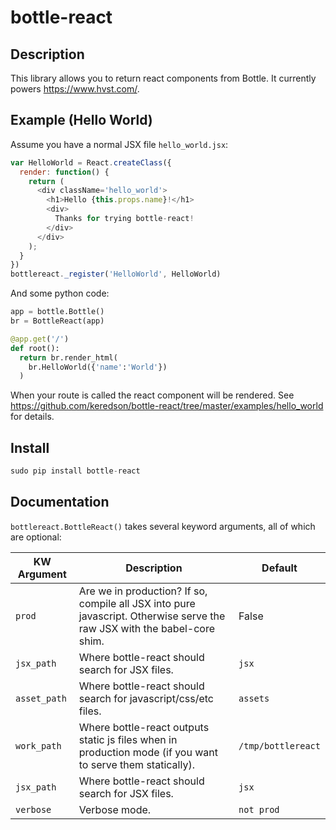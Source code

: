 # bottle-react

## Description
This library allows you to return react components from Bottle.  It currently powers https://www.hvst.com/.

## Example (Hello World)

Assume you have a normal JSX file `hello_world.jsx`:
```js
var HelloWorld = React.createClass({
  render: function() {
    return (
      <div className='hello_world'>
        <h1>Hello {this.props.name}!</h1>
        <div>
          Thanks for trying bottle-react!
        </div>
      </div>
    );
  }
})
bottlereact._register('HelloWorld', HelloWorld)
```

And some python code:
```python
app = bottle.Bottle()
br = BottleReact(app)

@app.get('/')
def root():
  return br.render_html(
    br.HelloWorld({'name':'World'})
  )
```

When your route is called the react component will be rendered.  See https://github.com/keredson/bottle-react/tree/master/examples/hello_world for details.

## Install
```python
sudo pip install bottle-react
```
## Documentation

`bottlereact.BottleReact()` takes several keyword arguments, all of which are optional:

| KW Argument | Description | Default |
| ----------- | ----------- | ------- |
| `prod` | Are we in production?  If so, compile all JSX into pure javascript.  Otherwise serve the raw JSX with the babel-core shim. | False |
| `jsx_path` | Where bottle-react should search for JSX files. | `jsx` |
| `asset_path` | Where bottle-react should search for javascript/css/etc files. | `assets` |
| `work_path` | Where bottle-react outputs static js files when in production mode (if you want to serve them statically). | `/tmp/bottlereact` |
| `jsx_path` | Where bottle-react should search for JSX files. | `jsx` |
| `verbose` | Verbose mode. | `not prod` |
